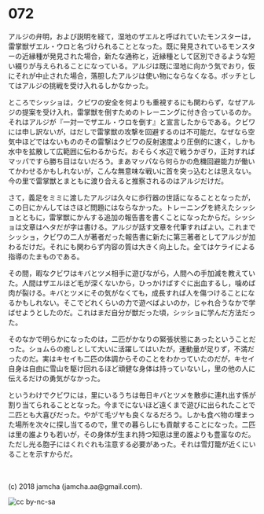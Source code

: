 # 072

アルジの弁明，および説明を経て，湿地のザエルと呼ばれていたモンスターは，雷掌獣ザエル・ウロと名づけられることとなった。既に発見されているモンスターの近縁種が発見された場合，新たな通称と，近縁種として区別できるような短い綴りが与えられることになっている。アルジは既に湿地に向かう気でおり，仮にそれが中止された場合，落胆したアルジは使い物にならなくなる。ボッチとしてはアルジの挑戦を受け入れるしかなかった。  

ところでシッショは，クビワの安全を何よりも重視するにも関わらず，なぜアルジの提案を受け入れ，雷掌獣を倒すためのトレーニングに付き合っているのか。それはアルジが『一対一でザエル・ウロを倒す』と宣言したからである。クビワには申し訳ないが，はだしで雷掌獣の攻撃を回避するのは不可能だ。なぜなら空気中ほどではないもののその雷撃はクビワの反射速度より圧倒的に速く，しかも水中を拡散して広範囲に伝わるからだ。おそらく水辺で戦うかぎり，正対すればマッパですら勝ち目はないだろう。まあマッパなら何らかの危機回避能力が働いてかわせるかもしれないが，こんな無意味な戦いに首を突っ込むとは思えない。今の里で雷掌獣とまともに渡り合えると推察されるのはアルジだけだ。  

さて，義足をミミに渡したアルジは久々に歩行器の世話になることとなったが，この日にかんしてはさほど問題にはならなかった。トレーニングを終えたシッショとともに，雷掌獣にかんする追加の報告書を書くことになったからだ。シッショは文章はヘタだが字は書ける。アルジが話す文章を代筆すればよい。これまでシッショ，クビワの二人が著者だった報告書に新たに第三著者としてアルジが加わるだけだ。それにも関わらず内容の質は大きく向上した。全てはケライによる指導のたまものである。  

その間，暇なクビワはキバとツメ相手に遊びながら，人間への手加減を教えていた。人間はザエルほど毛が深くないから，ひっかけばすぐに出血するし，噛めば肉が裂ける。キバとツメにその気がなくても，成長すれば人を傷つけることになるかもしれない。そこでどれくらいの力で遊べばよいのか，じゃれ合うなかで学ばせようとしたのだ。これはまだ自分が獣だった頃，シッショに学んだ方法だった。  

そのなかで明らかになったのは，二匹がかなりの緊張状態にあったということだった。ショムらの癒しとして大いに活躍してはいたが，運動量が足りず，不満だったのだ。実はキセイも二匹の体調からそのことをわかっていたのだが，キセイ自身は自由に雪山を駆け回れるほど頑健な身体は持っていないし，里の他の人に伝えるだけの勇気がなかった。  

というわけでクビワには，里にいるうちは毎日キバとツメを散歩に連れ出す係が割り当てられることとなった。今までにないほど遠くまで遊びに出られたことで二匹とも大喜びだった。やがて毛ヅヤも良くなるだろう。しかも食べ物の埋まった場所を次々に探し当てるので，里での暮らしにも貢献することになった。二匹は里の誰よりも若いが，その身体が生まれ持つ知恵は里の誰よりも豊富なのだ。ただし光る胞子にはくれぐれも注意する必要があった。それは雪灯籠が近くにいることを示すからだ。  

<br>  
<br>  
(c) 2018 jamcha (jamcha.aa@gmail.com).  

![cc by-nc-sa](http://i.creativecommons.org/l/by-nc-sa/4.0/88x31.png)
